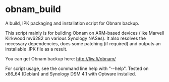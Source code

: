 obnam_build
===========

A build, IPK packaging and installation script for Obnam backup.

This script mainly is for building Obnam on ARM-based devices
(like Marvell Kirkwood mv6282 on various Synology NASes). It also
resolves the necessary dependencies, does some patching (if required)
and outputs an installable .IPK file as a result.

You can get Obnam backup here: http://liw.fi/obnam/

For script usage, see the command line help with "--help". Tested
on x86_64 (Debian) and Synology DSM 4.1 with Optware installed.
